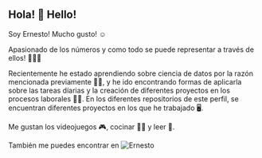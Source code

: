 ## Hola! 👋 Hello!

Soy Ernesto! Mucho gusto! ☺️

Apasionado de los números y como todo se puede representar a través de ellos! 🤯🤯🤯 

Recientemente he estado aprendiendo sobre ciencia de datos por la razón mencionada previamente 👨‍🎓, y he ido encontrando formas de aplicarla sobre las tareas díarias y la creación de diferentes proyectos en los procesos laborales 👨‍💻. En los diferentes repositorios de este perfil, se encuentran diferentes proyectos en los que he trabajado 🖥️. 

Me gustan los videojuegos 🎮, cocinar 👨‍🍳 y leer 📖.

También me puedes encontrar en ![Ernesto](https://img.shields.io/badge/linkedin-%230077B5.svg?style=for-the-badge&logo=linkedin&logoColor=white)


<!--
**netorolo89/netorolo89** is a ✨ _special_ ✨ repository because its `README.md` (this file) appears on your GitHub profile.

Here are some ideas to get you started:

- 🔭 I’m currently working on ...
- 🌱 I’m currently learning ...
- 👯 I’m looking to collaborate on ...
- 🤔 I’m looking for help with ...
- 💬 Ask me about ...
- 📫 How to reach me: ...
- 😄 Pronouns: ...
- ⚡ Fun fact: ...
-->

